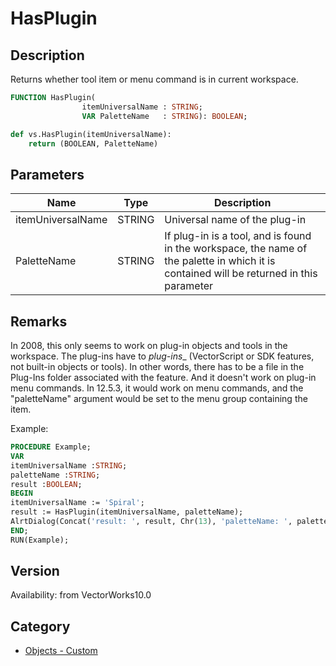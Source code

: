 # HasPlugin

## Description
Returns whether tool item or menu command is in current workspace.

```pascal
FUNCTION HasPlugin(
				itemUniversalName : STRING;
				VAR PaletteName   : STRING): BOOLEAN;
```

```python
def vs.HasPlugin(itemUniversalName):
    return (BOOLEAN, PaletteName)
```

## Parameters
|Name|Type|Description|
|---|---|---|
|itemUniversalName|STRING|Universal name of the plug-in|
|PaletteName|STRING|If plug-in is a tool, and is found in the workspace, the name of the palette in which it is contained will be returned in this parameter|

## Remarks
In 2008, this only seems to work on plug-in objects and tools in the workspace.
The plug-ins have to _plug-ins_</i>_ (VectorScript or SDK features, not built-in objects or tools).
In other words, there has to be a file in the Plug-Ins folder associated with the feature.
And it doesn't work on plug-in menu commands.
In 12.5.3, it would work on menu commands, and the "paletteName" argument would be set to the menu group containing the item.

Example:
```pascal
PROCEDURE Example;
VAR
itemUniversalName :STRING;
paletteName :STRING;
result :BOOLEAN;
BEGIN
itemUniversalName := 'Spiral';
result := HasPlugin(itemUniversalName, paletteName);
AlrtDialog(Concat('result: ', result, Chr(13), 'paletteName: ', paletteName));
END;
RUN(Example);
```

## Version
Availability: from VectorWorks10.0

## Category
* [Objects - Custom](../Categories/Objects%20-%20Custom.md)
